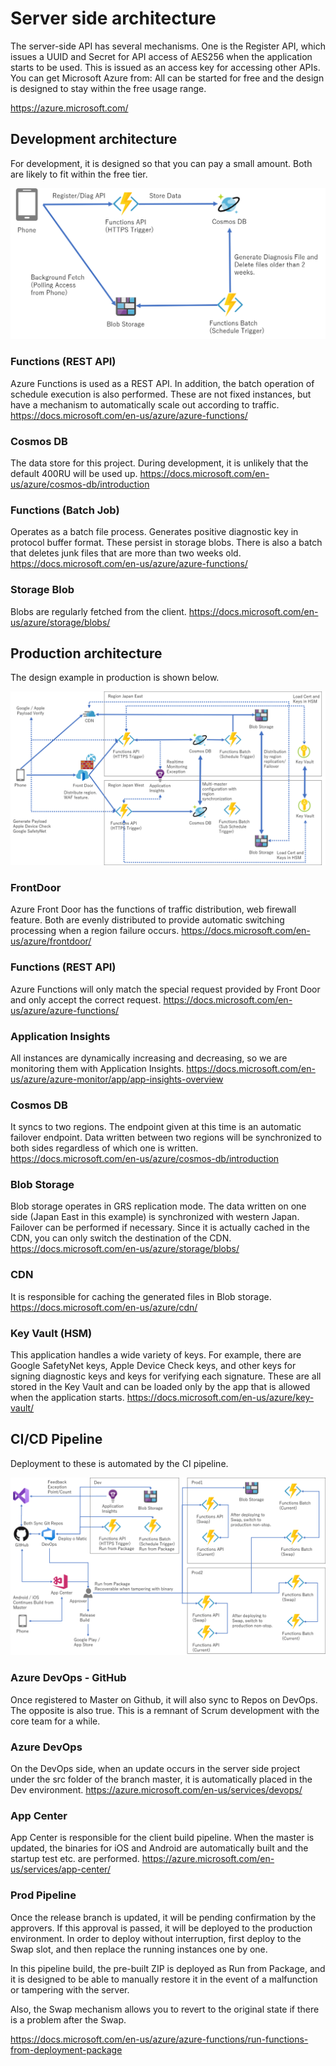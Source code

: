 # Server side architecture

The server-side API has several mechanisms.
One is the Register API, which issues a UUID and Secret for API access of AES256 when the application starts to be used.
This is issued as an access key for accessing other APIs.
You can get Microsoft Azure from: All can be started for free and the design is designed to stay within the free usage range.

https://azure.microsoft.com/

## Development architecture
For development, it is designed so that you can pay a small amount.
Both are likely to fit within the free tier.

![Folder](images/DevArchitecture.png)

### Functions (REST API)
Azure Functions is used as a REST API.
In addition, the batch operation of schedule execution is also performed.
These are not fixed instances, but have a mechanism to automatically scale out according to traffic.
https://docs.microsoft.com/en-us/azure/azure-functions/

### Cosmos DB
The data store for this project.
During development, it is unlikely that the default 400RU will be used up.
https://docs.microsoft.com/en-us/azure/cosmos-db/introduction

### Functions (Batch Job)
Operates as a batch file process.
Generates positive diagnostic key in protocol buffer format.
These persist in storage blobs.
There is also a batch that deletes junk files that are more than two weeks old.
https://docs.microsoft.com/en-us/azure/azure-functions/

### Storage Blob
Blobs are regularly fetched from the client.
https://docs.microsoft.com/en-us/azure/storage/blobs/

## Production architecture
The design example in production is shown below.

![Folder](images/ProdArchitecture.png)

### FrontDoor
Azure Front Door has the functions of traffic distribution, web firewall feature.
Both are evenly distributed to provide automatic switching processing when a region failure occurs.
https://docs.microsoft.com/en-us/azure/frontdoor/

### Functions (REST API)
Azure Functions will only match the special request provided by Front Door and only accept the correct request.
https://docs.microsoft.com/en-us/azure/azure-functions/

### Application Insights
All instances are dynamically increasing and decreasing, so we are monitoring them with Application Insights.
https://docs.microsoft.com/en-us/azure/azure-monitor/app/app-insights-overview

### Cosmos DB
It syncs to two regions. The endpoint given at this time is an automatic failover endpoint.
Data written between two regions will be synchronized to both sides regardless of which one is written.
https://docs.microsoft.com/en-us/azure/cosmos-db/introduction

### Blob Storage
Blob storage operates in GRS replication mode.
The data written on one side (Japan East in this example) is synchronized with western Japan.
Failover can be performed if necessary.
Since it is actually cached in the CDN, you can only switch the destination of the CDN.
https://docs.microsoft.com/en-us/azure/storage/blobs/

### CDN
It is responsible for caching the generated files in Blob storage.
https://docs.microsoft.com/en-us/azure/cdn/

### Key Vault (HSM)
This application handles a wide variety of keys.
For example, there are Google SafetyNet keys, Apple Device Check keys, and other keys for signing diagnostic keys and keys for verifying each signature.
These are all stored in the Key Vault and can be loaded only by the app that is allowed when the application starts.
https://docs.microsoft.com/en-us/azure/key-vault/

## CI/CD Pipeline

Deployment to these is automated by the CI pipeline.


![Folder](images/CIPipeline.png)

### Azure DevOps - GitHub

Once registered to Master on Github, it will also sync to Repos on DevOps.
The opposite is also true.
This is a remnant of Scrum development with the core team for a while.

### Azure DevOps
On the DevOps side, when an update occurs in the server side project under the src folder of the branch master, it is automatically placed in the Dev environment.
https://azure.microsoft.com/en-us/services/devops/

### App Center
App Center is responsible for the client build pipeline.
When the master is updated, the binaries for iOS and Android are automatically built and the startup test etc. are performed.
https://azure.microsoft.com/en-us/services/app-center/

### Prod Pipeline

Once the release branch is updated, it will be pending confirmation by the approvers.
If this approval is passed, it will be deployed to the production environment.
In order to deploy without interruption, first deploy to the Swap slot, and then replace the running instances one by one.

In this pipeline build, the pre-built ZIP is deployed as Run from Package, and it is designed to be able to manually restore it in the event of a malfunction or tampering with the server.

Also, the Swap mechanism allows you to revert to the original state if there is a problem after the Swap.

https://docs.microsoft.com/en-us/azure/azure-functions/run-functions-from-deployment-package